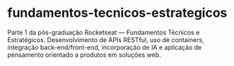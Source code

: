 # fundamentos-tecnicos-estrategicos
Parte 1 da pós-graduação Rocketseat — Fundamentos Técnicos e Estratégicos. Desenvolvimento de APIs RESTful, uso de containers, integração back-end/front-end, incorporação de IA e aplicação de pensamento orientado a produtos em soluções web.

